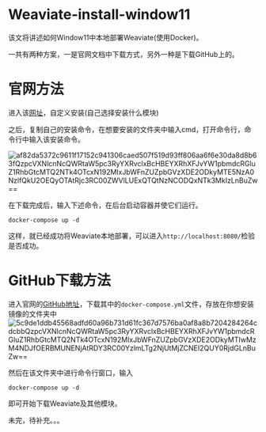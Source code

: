 # Weaviate-install-window11

该文将讲述如何Window11中本地部署Weaviate(使用Docker)。

一共有两种方案，一是官网文档中下载方式，另外一种是下载GitHub上的。
# 官网方法
进入该[网址](https://weaviate.io/developers/weaviate/installation/docker-compose)，自定义安装(自己选择安装什么模块)

之后，复制自己的安装命令，在想要安装的文件夹中输入cmd，打开命令行，命令行中输入该安装命令。

![af82da5372c9611f17152c941306caed507f519d93ff806aa6f6e30da8d8b63fQzpcVXNlcnNcQWRtaW5pc3RyYXRvclxBcHBEYXRhXFJvYW1pbmdcRGluZ1RhbGtcMTQ2NTk4OTcxN192MlxJbWFnZUZpbGVzXDE2ODkyMTE5NzA0NzlfQkU2OEQyOTAtRjc3RC00ZWVlLUExQTQtNzNCODQxNTk3MkIzLnBuZw==](https://github.com/LuJH12/Weaviate-install-window11/assets/78155731/0902fd86-ee8e-4847-a6a2-57ec9e46ca49)


在下载完成后，输入下述命令，在后台启动容器并使它们运行。

`docker-compose up -d`

这样，就已经成功将Weaviate本地部署，可以进入`http://localhost:8080/`检验是否成功。

# GitHub下载方法
进入官网的[GitHub地址](https://github.com/weaviate/weaviate)，下载其中的`docker-compose.yml`文件，存放在你想安装镜像的文件夹中
![5c9de1ddb45568adfd60a96b731d61fc367d7576ba0af8a8b7204284264cdcbbQzpcVXNlcnNcQWRtaW5pc3RyYXRvclxBcHBEYXRhXFJvYW1pbmdcRGluZ1RhbGtcMTQ2NTk4OTcxN192MlxJbWFnZUZpbGVzXDE2ODkyMTIwMzM4NDJfOERBMUNENjAtRDY3RC00YzlmLTg2NjUtMjZCNEI2QUY0RjdGLnBuZw==](https://github.com/LuJH12/Weaviate-install-window11/assets/78155731/9d0c1bfc-cfe0-44ef-a293-ef892f23e551)

然后在该文件夹中进行命令行窗口，输入

`docker-compose up -d`

即可开始下载Weaviate及其他模块。


未完，待补充。。。
